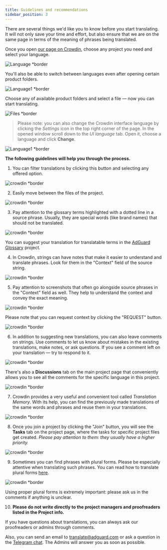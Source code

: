 ```yaml
---
title: Guidelines and recommendations
sidebar_position: 3
---
```


There are several things we'd like you to know before you start translating. It will not only save your time and effort, but also ensure that we are on the same page in terms of the meaning of phrases being translated.

Once you open [our page on Crowdin](https://crowdin.com/profile/adguard/), choose any project you need and select your language. 

![Language *border](https://cdn.adtidy.org/content/Kb/ad_blocker/miscellaneous/adguard_translations/language.png)

You'll also be able to switch between languages even after opening certain product folders.

![Language1 *border](https://cdn.adtidy.org/content/Kb/ad_blocker/miscellaneous/adguard_translations/language1.png)

Choose any of available product folders and select a file — now you can start translating. 

![Files *border](https://cdn.adtidy.org/content/Kb/ad_blocker/miscellaneous/adguard_translations/files.png) 

>Please note: you can also change the Crowdin interface language by clicking the *Settings* icon in the top right corner of the page. In the opened window scroll down to the *UI language* tab. Open it, choose a language and click **Change**. 

![Language1 *border](https://cdn.adtidy.org/content/Kb/ad_blocker/miscellaneous/adguard_translations/settings_en.png)

**The following guidelines will help you through the process.**

1. You can filter translations by clicking this button and selecting any offered option.

![crowdin *border](https://cdn.adtidy.org/public/Adguard/kb/en/ag-translations/filter.png) 

2. Easily move between the files of the project.

![crowdin *border](https://cdn.adtidy.org/content/Kb/ad_blocker/miscellaneous/adguard_translations/filter_files.png) 

3. Pay attention to the glossary terms highlighted with a dotted line in a source phrase. Usually, they are special words (like brand names) that should not be translated.

![crowdin *border](https://cdn.adtidy.org/public/Adguard/kb/en/ag-translations/terms.png) 

You can suggest your translation for translatable terms in the [AdGuard Glossary](https://crowdin.com/project/adguard-glossary) project.

4. In Crowdin, strings can have notes that make it easier to understand and translate phrases. Look for them in the "Context" field of the source string.

![crowdin *border](https://cdn.adtidy.org/public/Adguard/kb/en/ag-translations/context-note.png) 

5. Pay attention to screenshots that often go alongside source phrases in the "Context" field as well. They help to understand the context and convey the exact meaning.

![crowdin *border](https://cdn.adtidy.org/public/Adguard/kb/en/ag-translations/screenshot.png) 

Please note that you can request context by clicking the "REQUEST" button.

![crowdin *border](https://cdn.adtidy.org/public/Adguard/kb/en/ag-translations/request.png)

6. In addition to suggesting new translations, you can also leave comments on strings. Use comments to let us know about mistakes in the existing translations, make notes, or ask questions. If you see a comment left on your translation — try to respond to it.

![crowdin *border](https://cdn.adtidy.org/public/Adguard/kb/en/ag-translations/comments.png) 

There's also a **Discussions** tab on the main project page that conveniently allows you to see all the comments for the specific language in this project.

![crowdin *border](https://cdn.adtidy.org/public/Adguard/kb/en/ag-translations/discussions.png) 

7. Crowdin provides a very useful and convenient tool called _Translation Memory_. With its help, you can find the previously made translations of the same words and phrases and reuse them in your translations.

![crowdin *border](https://cdn.adtidy.org/public/Adguard/kb/en/ag-translations/tm.png) 

8. Once you join a project by clicking the "Join" button, you will see the **Tasks** tab on the project page, where the tasks for specific project files get created. _Please pay attention to them: they usually have a higher priority._

![crowdin *border](https://cdn.adtidy.org/public/Adguard/kb/en/ag-translations/tasks.png) 

9. Sometimes you can find phrases with plural forms. Please be especially attentive when translating such phrases. You can read how to translate plural forms [here](https://kb.adguard.com/en/miscellaneous/plurals).

![crowdin *border](https://cdn.adtidy.org/public/Adguard/kb/en/ag-translations/plurals.png) 

Using proper plural forms is extremely important:  please ask us in the comments if anything is unclear.

10. **Please do not write directly to the project managers and proofreaders listed in the Project info.** 

If you have questions about translations, you can always ask our proofreaders or admins through comments.

Also, you can send an email to [translate@adguard.com](mailto:translate@adguard.com) or ask a question in the [Telegram chat](https://t.me/joinchat/UVYTLcHbr8JmOGIy). The Admins will answer you as soon as possible.